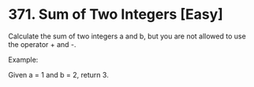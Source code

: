 # 371. Sum of Two Integers [Easy]

Calculate the sum of two integers a and b, but you are not allowed to use the operator + and -.

Example:

Given a = 1 and b = 2, return 3.